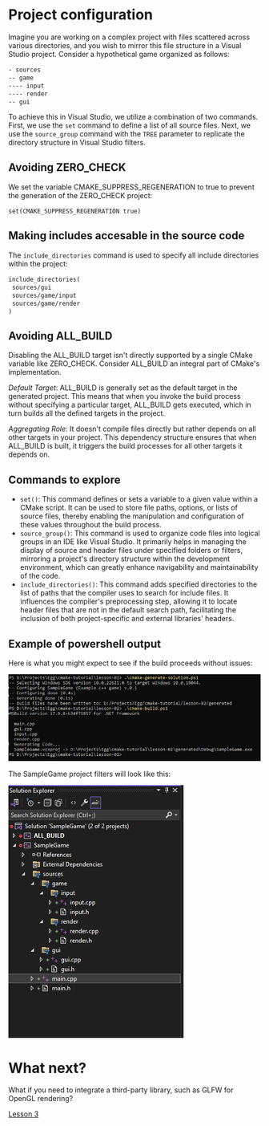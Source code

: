 # Project configuration
Imagine you are working on a complex project with files scattered across various directories, and you wish to mirror this file structure in a Visual Studio project. Consider a hypothetical game organized as follows:

~~~
- sources
-- game
---- input
---- render
-- gui
~~~

To achieve this in Visual Studio, we utilize a combination of two commands. First, we use the `set` command to define a list of all source files. Next, we use the `source_group` command with the `TREE` parameter to replicate the directory structure in Visual Studio filters.


## Avoiding ZERO_CHECK
We set the variable CMAKE_SUPPRESS_REGENERATION to true to prevent the generation of the ZERO_CHECK project:

~~~
set(CMAKE_SUPPRESS_REGENERATION true)
~~~


## Making includes accesable in the source code
The `include_directories` command is used to specify all include directories within the project:

~~~
include_directories(
 sources/gui
 sources/game/input
 sources/game/render
)
~~~

## Avoiding ALL_BUILD
Disabling the ALL_BUILD target isn't directly supported by a single CMake variable like ZERO_CHECK. Consider ALL_BUILD an integral part of CMake's implementation.

*Default Target*: ALL_BUILD is generally set as the default target in the generated project. This means that when you invoke the build process without specifying a particular target, ALL_BUILD gets executed, which in turn builds all the defined targets in the project.

*Aggregating Role*: It doesn't compile files directly but rather depends on all other targets in your project. This dependency structure ensures that when ALL_BUILD is built, it triggers the build processes for all other targets it depends on.

## Commands to explore
- `set()`: This command defines or sets a variable to a given value within a CMake script. It can be used to store file paths, options, or lists of source files, thereby enabling the manipulation and configuration of these values throughout the build process.
- `source_group()`: This command is used to organize code files into logical groups in an IDE like Visual Studio. It primarily helps in managing the display of source and header files under specified folders or filters, mirroring a project's directory structure within the development environment, which can greatly enhance navigability and maintainability of the code.
- `include_directories()`: This command adds specified directories to the list of paths that the compiler uses to search for include files. It influences the compiler's preprocessing step, allowing it to locate header files that are not in the default search path, facilitating the inclusion of both project-specific and external libraries' headers.

## Example of powershell output
Here is what you might expect to see if the build proceeds without issues:

![Screenshot 1](documentation/Screenshot_1.png)

The SampleGame project filters will look like this:

![Screenshot 2](documentation/Screenshot_2.png)

# What next?
What if you need to integrate a third-party library, such as GLFW for OpenGL rendering?

[Lesson 3](../lesson-03/readme.md)
